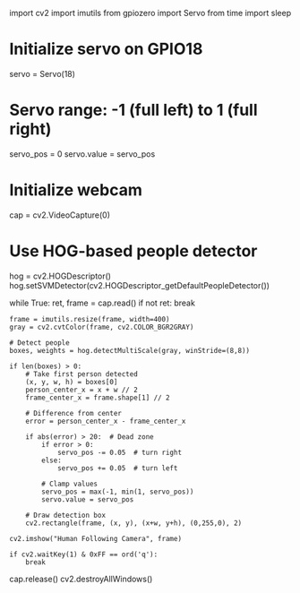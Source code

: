 import cv2
import imutils
from gpiozero import Servo
from time import sleep

# Initialize servo on GPIO18
servo = Servo(18)

# Servo range: -1 (full left) to 1 (full right)
servo_pos = 0
servo.value = servo_pos

# Initialize webcam
cap = cv2.VideoCapture(0)

# Use HOG-based people detector
hog = cv2.HOGDescriptor()
hog.setSVMDetector(cv2.HOGDescriptor_getDefaultPeopleDetector())

while True:
    ret, frame = cap.read()
    if not ret:
        break

    frame = imutils.resize(frame, width=400)
    gray = cv2.cvtColor(frame, cv2.COLOR_BGR2GRAY)

    # Detect people
    boxes, weights = hog.detectMultiScale(gray, winStride=(8,8))

    if len(boxes) > 0:
        # Take first person detected
        (x, y, w, h) = boxes[0]
        person_center_x = x + w // 2
        frame_center_x = frame.shape[1] // 2

        # Difference from center
        error = person_center_x - frame_center_x

        if abs(error) > 20:  # Dead zone
            if error > 0:
                servo_pos -= 0.05  # turn right
            else:
                servo_pos += 0.05  # turn left

            # Clamp values
            servo_pos = max(-1, min(1, servo_pos))
            servo.value = servo_pos

        # Draw detection box
        cv2.rectangle(frame, (x, y), (x+w, y+h), (0,255,0), 2)

    cv2.imshow("Human Following Camera", frame)

    if cv2.waitKey(1) & 0xFF == ord('q'):
        break

cap.release()
cv2.destroyAllWindows()
